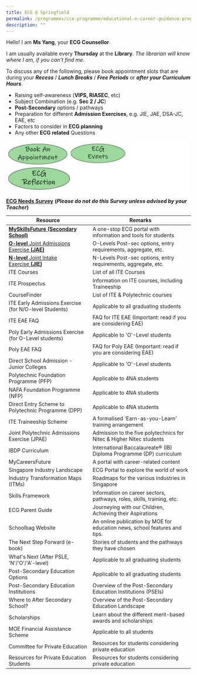 ```yaml
---
title: ECG @ Springfield
permalink: /programmes/cce-programme/educational-n-career-guidance-programme/ecg-at-springfield
description: ""
---
```

Hello! I am **Ms Yang**, your **ECG Counsellor**.  
  
I am usually available every **Thursday** at the **Library**. _The librarian will know where I am, if you can't find me_.  
  
To discuss any of the following, please book appointment slots that are during your **_Recess_** / **_Lunch Breaks_** / **_Free Periods_** or **_after your Curriculum Hours_**.  

*   Raising self-awareness (**VIPS, RIASEC**, etc)
*   Subject Combination (e.g. **Sec 2 / JC**)
*   **Post-Secondary** options / pathways
*   Preparation for different **Admission Exercises**, e.g. JIE, JAE, DSA-JC, EAE, etc
*   Factors to consider in **ECG planning**
*   Any other **ECG related** Questions

![](/images/ecg%20@springfield.jpg)
[**ECG Needs Survey**](https://docs.google.com/forms/d/e/1FAIpQLSdR3xtwgHESjd4JxfKUws0ol-e9zAc9p8Vuhgh4VuRya25BrA/viewform) **(_Please do not do this Survey unless advised by your Teacher_)**

| Resource 	| Remarks 	|
|---	|---	|
| [**MySkillsFuture (Secondary School)**](https://go.gov.sg/mysfsec) 	| A one-stop ECG portal with information and tools for students 	|
| [**O-level** Joint Admissions Exercise **(JAE)**](https://www.moe.gov.sg/2022jaebooklet) 	| O-Levels Post-sec options, entry requirements, aggregate, etc. 	|
| [**N-level** Joint Intake Exercise **(JIE)**](https://www.ite.edu.sg/docs/default-source/admissions-docs/full-time/publications/admission-booklet/gce-n-admission-booklet-2022.pdf)	| N-Levels Post-sec options, entry requirements, aggregate, etc. 	|
| ITE Courses 	| List of all ITE Courses 	|
| ITE Prospectus 	| Information on ITE courses, including Traineeship 	|
| CourseFinder 	| List of ITE & Polytechnic courses 	|
| ITE Early Admissions Exercise (for N/O-level Students) 	| Applicable to all graduating students 	|
| ITE EAE FAQ 	| FAQ for ITE EAE (Important: read if you are considering EAE) 	|
| Poly Early Admissions Exercise (for O-Level students) 	| Applicable to 'O'-Level students 	|
| Poly EAE FAQ 	| FAQ for Poly EAE (Important: read if you are considering EAE) 	|
| Direct School Admission - Junior Colleges 	| Applicable to 'O'-Level students 	|
| Polytechnic Foundation Programme (PFP) 	| Applicable to 4NA students 	|
| NAFA Foundation Programme (NFP) 	| Applicable to 4NA students 	|
| Direct Entry Scheme to Polytechnic Programme (DPP) 	| Applicable to 4NA students 	|
| ITE Traineeship Scheme 	| A formalised 'Earn-as-you-Learn' training arrangement 	|
| Joint Polytechnic Admissions Exercise (JPAE) 	| Admission to the five polytechnics for Nitec & Higher Nitec students 	|
| IBDP Curriculum 	| International Baccalaureate® (IB) Diploma Programme (DP) curriculum 	|
| MyCareersFuture 	| A portal with career-related content 	|
| Singapore Industry Landscape 	| ECG Portal to explore the world of work 	|
| Industry Transformation Maps (ITMs) 	| Roadmaps for the various industries in Singapore 	|
| Skills Framework 	| Information on career sectors, pathways, roles, skills, training, etc. 	|
| ECG Parent Guide 	| Journeying with our Children, Achieving their Aspirations 	|
| Schoolbag Website 	| An online publication by MOE for education news, school features and tips. 	|
| The Next Step Forward (e-book) 	| Stories of students and the pathways they have chosen 	|
| What's Next (After PSLE, 'N'/'O'/'A'-level) 	| Applicable to all graduating students 	|
| Post-Secondary Education Options 	| Applicable to all graduating students 	|
| Post-Secondary Education Institutions 	| Overview of the Post-Secondary Education Institutions (PSEIs) 	|
| Where to After Secondary School? 	| Overview of the Post-Secondary Education Landscape 	|
| Scholarships 	| Learn about the different merit-based awards and scholarships 	|
| MOE Financial Assistance Scheme 	| Applicable to all students 	|
| Committee for Private Education 	| Resources for students considering private education 	|
| Resources for Private Education Students 	| Resources for students considering private education 	|